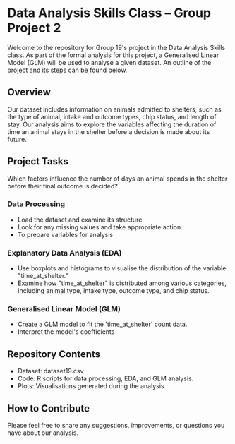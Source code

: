 # **Data Analysis Skills Class – Group Project 2**

Welcome to the repository for Group 19's project in the Data Analysis Skills class. As part of the formal analysis for this project, a Generalised Linear Model (GLM) will be used to analyse a given dataset. An outline of the project and its steps can be found below.

## Overview

Our dataset includes information on animals admitted to shelters, such as the type of animal, intake and outcome types, chip status, and length of stay. Our analysis aims to explore the variables affecting the duration of time an animal stays in the shelter before a decision is made about its future.

## Project Tasks

Which factors influence the number of days an animal spends in the shelter before their final outcome is
decided?

### Data Processing

- Load the dataset and examine its structure. 
- Look for any missing values and take appropriate action.
- To prepare variables for analysis

### Explanatory Data Analysis (EDA)

- Use boxplots and histograms to visualise the distribution of the variable "time_at_shelter."
- Examine how "time_at_shelter" is distributed among various categories, including animal type, intake type, outcome type, and chip status.

### Generalised Linear Model (GLM)

- Create a GLM model to fit the 'time_at_shelter' count data.
- Interpret the model's coefficients 

## Repository Contents

- Dataset: dataset19.csv
- Code: R scripts for data processing, EDA, and GLM analysis.
- Plots: Visualisations generated during the analysis.

## How to Contribute

Please feel free to share any suggestions, improvements, or questions you have about our analysis.
